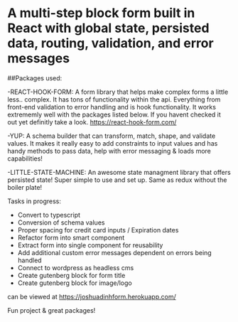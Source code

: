 # A multi-step block form built in React with global state, persisted data, routing, validation, and error messages


##Packages used: 

-REACT-HOOK-FORM: A form library that helps make complex forms a little less.. complex. It has tons of functionality within the api. Everything from front-end validation to error handling and is hook functionality. It works extrememly well with the packages listed below. If you havent checked it out yet definitly take a look. https://react-hook-form.com/

-YUP:  A schema builder that can transform, match, shape, and validate values. It makes it really easy to add constraints to input values and has handy methods to pass data, help with error messaging & loads more capabilities!

-LITTLE-STATE-MACHINE: An awesome state managment library that offers persisted state! Super simple to use and set up. Same as redux without the boiler plate!


Tasks in progress:
- Convert to typescript
- Conversion of schema values
- Proper spacing for credit card inputs / Expiration dates
- Refactor form into smart component
- Extract form into single component for reusability
- Add additional custom error messages dependent on errors being handled
- Connect to wordpress as headless cms
- Create gutenberg block for form title
- Create gutenberg block for image/logo

can be viewed at https://joshuadinhform.herokuapp.com/

Fun project & great packages!
